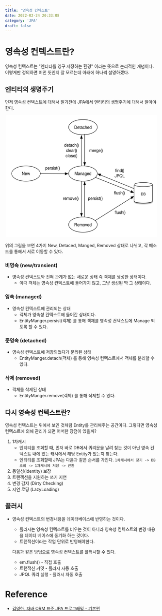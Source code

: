 ```yaml
---
title: '영속성 컨텍스트'
date: 2022-02-24 20:33:08
category: 'JPA'
draft: false
---
```


# 영속성 컨텍스트란?

영속성 컨텍스트는 "엔티티를 영구 저장하는 환경" 이라는 뜻으로 논리적인 개념이다. 이렇게만 정의하면 어떤 뜻인지 잘 모르는데 아래에 하나씩 설명하겠다.

## 엔티티의 생명주기

먼저 영속성 컨텍스트에 대해서 알기전에 JPA에서 엔티티의 생명주기에 대해서 알아야한다.

<p align="center"><img src="1.png" height="400px" width="500px"></p>

위의 그림을 보면 4가지 New, Detaced, Manged, Removed 상태로 나뉘고, 각 메소드를 통해서 서로 이동할 수 있다.

### 비영속 (new/transient)

- 영속성 컨텍스트와 전혀 관계가 없는 새로운 상태 즉 객체를 생성한 상태이다.
  - 이때 객체는 영속성 컨텍스트에 들어가지 않고, 그냥 생성된 딱 그 상태이다.

### 영속 (managed)

- 영속성 컨텍스트에 관리되는 상태
  - 객체가 영속성 컨텍스트에 들어간 상태이다.
  - EntityManger.persist(객체) 를 통해 객체를 영속성 컨텍스트에 Manage 되도록 할 수 있다.

### 준영속 (detached)

- 영속성 컨텍스트에 저장되었다가 분리된 상태
  - EntityManger.detach(객체) 를 통해 영속성 컨텍스트에서 객체를 분리할 수 있다.

### 삭제 (removed)

- 객체를 삭제된 상태
  - EntityManger.remove(객체) 를 통해 삭제할 수 있다.

## 다시 영속성 컨텍스트란?

영속성 컨텍스트는 위에서 보인 것처럼 Entity를 관리해주는 공간이다. 그렇다면 영속성컨텍스트에 의해 관리가 되면 어떠한 장점이 있을까?

1. 1차캐시
   - 엔티티를 조회할 때, 먼저 바로 DB에서 쿼리문을 날려 찾는 것이 아닌 영속 컨텍스트 내에 있는 캐시에서 해당 Entity가 있는지 찾는다.
   - 엔티티를 조회할때 JPA는 다음과 같은 순서를 가진다. `1차캐시에서 찾기 -> DB 조회 -> 1차캐시에 저장 -> 반환`
2. 동일성(identity) 보장
3. 트랜잭션을 지원하는 쓰기 지연
4. 변경 감지 (Dirty Checking)
5. 지연 로딩 (LazyLoading)

## 플러시

- 영속성 컨텍스트의 변경내용을 데이터베이스에 반영하는 것이다.

  - 플러시는 영속성 컨텍스트를 비우는 것이 아니라 영속성 컨텍스트의 변경 내용을 데이터 베이스에 동기화 하는 것이다.
  - 트랜잭션이라는 작업 단위로 반영해야한다.

  다음과 같은 방법으로 영속성 컨텍스트를 플러시할 수 있다.

  - em.flush() - 직접 호출
  - 트랜잭션 커밋 - 플러시 자동 호출
  - JPQL 쿼리 실행 - 플러시 자동 호출

# Reference

- [김영한, 자바 ORM 표준 JPA 프로그래밍 - 기본편](https://www.inflearn.com/course/ORM-JPA-Basic)
